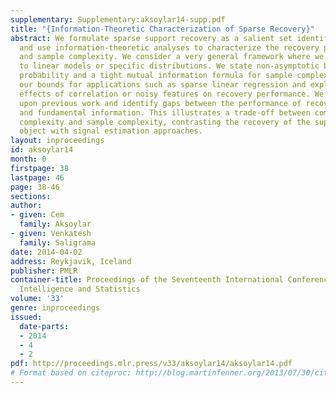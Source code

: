 ```yaml
---
supplementary: Supplementary:aksoylar14-supp.pdf
title: "{Information-Theoretic Characterization of Sparse Recovery}"
abstract: We formulate sparse support recovery as a salient set identification problem
  and use information-theoretic analyses to characterize the recovery performance
  and sample complexity. We consider a very general framework where we are not restricted
  to linear models or specific distributions. We state non-asymptotic bounds on recovery
  probability and a tight mutual information formula for sample complexity. We evaluate
  our bounds for applications such as sparse linear regression and explicitly characterize
  effects of correlation or noisy features on recovery performance. We show improvements
  upon previous work and identify gaps between the performance of recovery algorithms
  and fundamental information. This illustrates a trade-off between computational
  complexity and sample complexity, contrasting the recovery of the support as a discrete
  object with signal estimation approaches.
layout: inproceedings
id: aksoylar14
month: 0
firstpage: 38
lastpage: 46
page: 38-46
sections: 
author:
- given: Cem
  family: Aksoylar
- given: Venkatesh
  family: Saligrama
date: 2014-04-02
address: Reykjavik, Iceland
publisher: PMLR
container-title: Proceedings of the Seventeenth International Conference on Artificial
  Intelligence and Statistics
volume: '33'
genre: inproceedings
issued:
  date-parts:
  - 2014
  - 4
  - 2
pdf: http://proceedings.mlr.press/v33/aksoylar14/aksoylar14.pdf
# Format based on citeproc: http://blog.martinfenner.org/2013/07/30/citeproc-yaml-for-bibliographies/
---
```

